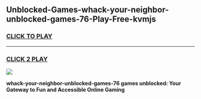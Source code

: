 
## Unblocked-Games-whack-your-neighbor-unblocked-games-76-Play-Free-kvmjs
<h3>
<a href="https://premium76.site?title=whack-your-neighbor-unblocked-games-76&ref=18A1">CLICK TO PLAY</a></h3>
<hr>

<h3>
<a href="https://premium76.site?title=whack-your-neighbor-unblocked-games-76&ref=18A1">CLICK 2 PLAY</a>
  
</h3>

<a href="https://premium76.site?title=whack-your-neighbor-unblocked-games-76&ref=18A1"><img src="https://clearcache.store/games.png"></a>


**whack-your-neighbor-unblocked-games-76 games unblocked: Your Gateway to Fun and Accessible Online Gaming**
